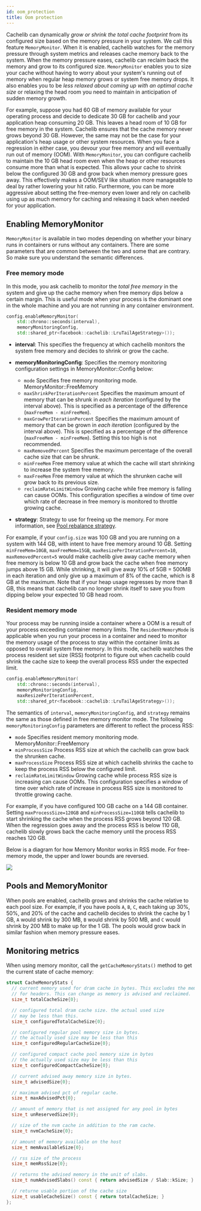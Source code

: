 ```yaml
---
id: oom_protection
title: Oom protection
---
```


Cachelib can dynamically *grow or shrink the total cache footprint* from its configured size based on the memory pressure in your system. We call this feature `MemoryMonitor`. When it is enabled, cachelib watches for the memory pressure through system metrics and releases cache memory back to the system. When the memory pressure eases, cachelib can reclaim back the memory and grow to its configured size. `MemoryMonitor` enables you to size your cache without having to worry about your system's running out of memory when regular heap memory grows or system free memory drops. It also enables you to be *less relaxed about coming up with an optimal cache size* or relaxing the head room you need to maintain in anticipation of sudden memory growth.

For example, suppose you had 60 GB of memory available for your operating process and decide to dedicate 30 GB for cachelib and your application heap consuming 20 GB. This leaves a head room of 10 GB for free memory in the system. Cachelib ensures that the cache memory never grows beyond 30 GB. However, the same may not be the case for your application's heap usage or other system resources. When you face a regression in either case, you devour your free memory and will eventually run out of memory (OOM). With `MemoryMonitor`, you can configure cachelib to maintain the 10 GB head room even when the heap or other resources consume more than what is expected. This allows your cache to shrink below the configured 30 GB and grow back when memory pressure goes away. This effectively makes a OOM/SEV like situation more manageable to deal by rather lowering your hit ratio. Furthermore, you can be more aggressive about setting the free-memory even lower and rely on cachelib using up as much memory for caching and releasing it back when needed for your application.

## Enabling MemoryMonitor

`MemoryMonitor` is available in two modes depending on whether your binary runs in containers or runs without any containers. There are some parameters that are common between the two and some that are contrary. So make sure you understand the semantic differences.

### Free memory mode

In this mode, you ask cachelib to monitor the *total free memory* in the system and give up the cache memory when free memory dips below a certain margin. This is useful mode when your process is the dominant one in the whole machine and you are not running in any container environment.


```cpp
config.enableMemoryMonitor(
    std::chrono::seconds(interval),
    memoryMonitoringConfig,
    std::shared_ptr<facebook::cachelib::LruTailAgeStrategy>());
```


* **interval**:
This specifies the frequency at which cachelib monitors the system free memory and decides to shrink or grow the cache.

* **memoryMonitoringConfig**:
Specifies the memory monitoring configuration settings in MemoryMonitor::Config below:

  * `mode` Specifies free memory monitoring mode. MemoryMonitor::FreeMemory
  * `maxShrinkPerIterationPercent` Specifies the maximum amount of memory that can be shrunk in *each iteration* (configured by the interval above). This is specified as a percentage of the difference (`maxFreeMem - minFreeMem`).
  * `maxGrowPerIterationPercent` Specifies the maximum amount of memory that can be grown in *each iteration* (configured by the interval above). This is specified as a percentage of the difference (`maxFreeMem - minFreeMem`). Setting this too high is not recommended.
  * `maxRemovedPercent` Specifies the maximum percentage of the overall cache size that can be shrunk.
  * `minFreeMem` Free memory value at which the cache will start shrinking to increase the system free memory.
  * `maxFreeMem` Free memory value at which the shrunken cache will grow back to its previous size.
  * `reclaimRateLimitWindow` Growing cache while free memory is falling can cause OOMs. This configuration specifies a window of time over which rate of decrease in free memory is monitored to throttle growing cache.

* **strategy**:
Strategy to use for freeing up the memory. For more information, see [Pool rebalance strategy](pool_rebalance_strategy).

For example, if your `config.size` was 100 GB and you are running on a system with 144 GB, with intent to have free memory around 10 GB. Setting `minFreeMem=10GB`, `maxFreeMem=15GB`, `maxResizePerIterationPercent=10`, `maxRemovedPercent=5` would make cachelib give away cache memory when free memory is below 10 GB and grow back the cache when free memory jumps above 15 GB. While shrinking, it will give away 10% of 5GB = 500MB in each iteration and only give up a maximum of 8% of the cache, which is 8 GB at the maximum. Note that if your heap usage regresses by more than 8 GB, this means that cachelib can no longer shrink itself to save you from dipping below your expected 10 GB head room.

### Resident memory mode

Your process may be running inside a container where a OOM is a result of your process exceeding container memory limits. The `ResidentMemoryMode` is applicable when you run your process in a container and need to monitor the memory usage of the process to stay within the container limits as opposed to overall system free memory. In this mode, cachelib watches the process resident set size (RSS) footprint to figure out when cachelib could shrink the cache size to keep the overall process RSS under the expected limit.


```cpp
config.enableMemoryMonitor(
    std::chrono::seconds(interval),
    memoryMonitoringConfig,
    maxResizePerIterationPercent,
    std::shared_ptr<facebook::cachelib::LruTailAgeStrategy>());
```


The semantics of `interval`, `memoryMonitoringConfig`, and `strategy` remains the same as those defined in free memory monitor mode. The following `memoryMonitoringConfig` parameters are different to reflect the process RSS:

* `mode`
Specifies resident memory monitoring mode. MemoryMonitor::FreeMemory
* `minProcessSize`
Process RSS size at which the cachelib can grow back the shrunken cache.
* `maxProcessSize`
Process RSS size at which cachelib shrinks the cache to keep the process RSS below the configured limit.
* `reclaimRateLimitWindow`
Growing cache while process RSS size is increasing can cause OOMs. This configuration specifies a window of time over which rate of increase in process RSS size is monitored to throttle growing cache.

For example, if you have configured 100 GB cache on a 144 GB container. Setting `maxProcessSize=120GB` and `minProcessSize=110GB` tells cachelib to start shrinking the cache when the process RSS grows beyond 120 GB. When the regression goes away and the process RSS is below 110 GB, cachelib slowly grows back the cache memory until the process RSS reaches 120 GB.

Below is a diagram for how Memory Monitor works in RSS mode. For free-memory mode, the upper and lower bounds are reversed.

![](advise.png)

## Pools and MemoryMonitor

When pools are enabled, cachelib grows and shrinks the cache relative to each pool size. For example, if you have pools `A`, `B`, `C`, each taking up 30%, 50%, and 20% of the cache and cachelib decides to shrink the cache by 1 GB, `A` would shrink by 300 MB, `B` would shrink by 500 MB, and `C` would shrink by 200 MB to make up for the 1 GB.  The pools would grow back in similar fashion when memory pressure eases.

## Monitoring metrics

When using memory monitor, call the `getCacheMemoryStats()` method to get the current state of cache memory:


```cpp
struct CacheMemoryStats {
  // current memory used for dram cache in bytes. This excludes the memory used
  // for headers. This can change as memory is advised and reclaimed.
  size_t totalCacheSize{0};

  // configured total dram cache size. the actual used size
  // may be less than this.
  size_t configuredTotalCacheSize{0};

  // configured regular pool memory size in bytes.
  // the actually used size may be less than this
  size_t configuredRegularCacheSize{0};

  // configured compact cache pool memory size in bytes
  // the actually used size may be less than this
  size_t configuredCompactCacheSize{0};

  // current advised away memory size in bytes.
  size_t advisedSize{0};

  // maximum advised pct of regular cache.
  size_t maxAdvisedPct{0};

  // amount of memory that is not assigned for any pool in bytes
  size_t unReservedSize{0};

  // size of the nvm cache in addition to the ram cache.
  size_t nvmCacheSize{0};

  // amount of memory available on the host
  size_t memAvailableSize{0};

  // rss size of the process
  size_t memRssSize{0};

  // returns the advised memory in the unit of slabs.
  size_t numAdvisedSlabs() const { return advisedSize / Slab::kSize; }

  // returne usable portion of the cache size
  size_t usableCacheSize() const { return totalCacheSize; }
};
```
